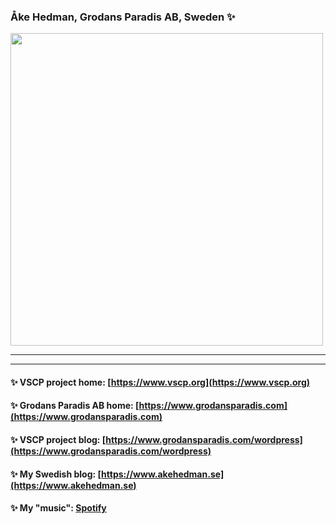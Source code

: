 ### Åke Hedman, Grodans Paradis AB, Sweden ✨

<!--
**grodansparadis/grodansparadis** is a ✨ _special_ ✨ repository because its `README.md` (this file) appears on your GitHub profile.

Here are some ideas to get you started:

- 🔭 I’m currently working on ...
- 🌱 I’m currently learning ...
- 👯 I’m looking to collaborate on ...
- 🤔 I’m looking for help with ...
- 💬 Ask me about ...
- 📫 How to reach me: ...
- 😄 Pronouns: ...
- ⚡ Fun fact: ...
-->

<img align="center" src="https://vscp.org/images/freedom.png" width="500"/>

-----



----

#### ✨ VSCP project home: [https://www.vscp.org](https://www.vscp.org)
#### ✨ Grodans Paradis AB home: [https://www.grodansparadis.com](https://www.grodansparadis.com)
#### ✨ VSCP project blog: [https://www.grodansparadis.com/wordpress](https://www.grodansparadis.com/wordpress)

#### ✨ My Swedish blog: [https://www.akehedman.se](https://www.akehedman.se)
#### ✨ My "music": [Spotify](https://open.spotify.com/artist/1McJlk2r0wjhhl1ZOvoMyg?si=itlR37ZETnSIrTKmuEL8bw)




